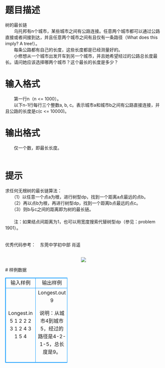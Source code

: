 # 

 
 # 题目描述 
<p>
树的最长链<br>　　乌托邦有n个城市，某些城市之间有公路连接。任意两个城市都可以通过公路直接或者间接到达，并且任意两个城市之间有且仅有一条路径（What does this imply? A tree!）。<br>　　每条公路都有自己的长度，这些长度都是已经测量好的。<br>　　小修想从一个城市出发开车到另一个城市，并且她希望经过的公路总长度最长。请问她应该选择哪两个城市？这个最长的长度是多少？<br></p> 

 
 # 输入格式 
<p>
　　第一行n（n <= 1000）。<br>　　以下n-1行每行三个整数a, b, c。表示城市a和城市b之间有公路直接连接，并且公路的长度是c(c <= 10000)。<br></p> 

 
 # 输出格式 
<p>
　　仅一个数，即最长长度。<br>　　</p> 

 
 # 提示 
<p>
求任何无根树的最长链算法：<br>　　（1）以任意一个点a为根，进行树型dp，找到一个距离a点最远的点b。<br>　　（2）再以点b为根，再进行树型dp，找到一个距离b点最远的点c。<br>　　（3）则b与c之间的距离即为树的最长链。<br>　　<br>　　注：如果结点间距离为1，也可以用宽度搜索代替树型dp（参见：problem　1901）。<br><br><br>优秀代码参考：　东莞中学初中部 肖遥<br><br><center><img src="/source/joyoi/tyvj-3442/img/aHR0cDovL3d3dy5qb3lvaS5jbi9wcm9ibGVtL3R5dmotMzQ0Mi9wcm9ibGVtc19pbWFnZXMvMTA0NS8xLmJtcA==.bmp"></img></center></p> 
# 样例数据
<style>
        table,table tr th, table tr td { border:1px solid #0094ff; }
        table { width: 200px; min-height: 25px; line-height: 25px; text-align: center; border-collapse: collapse;}   
    </style>
<table>
	<tr>
		<td>输入样例</td>
		<td>输出样例</td>
	</tr>
<tr><td>Longest.in
5
1 2 2
2 3 1
2 4 3
1 5 4

</td><td>Longest.out
9



说明：从城市4到城市5，经过的路径是4-2-1-5，总长度是9。</td></tr></table>
